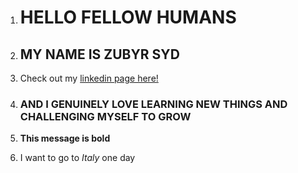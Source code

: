 1. # HELLO FELLOW HUMANS
2. ## MY NAME IS ZUBYR SYD
3. Check out my [linkedin page here!](https://www.linkedin.com/in/zubyrsyd/)
4. ### AND I GENUINELY LOVE LEARNING NEW THINGS AND CHALLENGING MYSELF TO GROW

5. **This message is bold**

6. I want to go to *Italy* one day 
